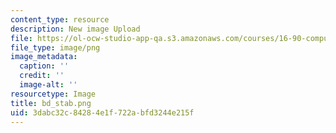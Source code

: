 ```yaml
---
content_type: resource
description: New image Upload
file: https://ol-ocw-studio-app-qa.s3.amazonaws.com/courses/16-90-computational-methods-in-aerospace-engineering-spring-2014/3dabc32c84284e1f722abfd3244e215f_bd_stab.png
file_type: image/png
image_metadata:
  caption: ''
  credit: ''
  image-alt: ''
resourcetype: Image
title: bd_stab.png
uid: 3dabc32c-8428-4e1f-722a-bfd3244e215f
---
```

